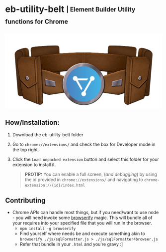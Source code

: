 # eb-utility-belt <sub><sup>| Element Builder Utility functions for Chrome </sup></sub>

![eb-belt](https://github.com/cloud-elements/eb-utility-belt/blob/master/resources/eb-belt.png?raw=true)

## How/Installation:
1. Download the eb-utility-belt folder
1. Go to `chrome://extensions/` and check the box for Developer mode in the top right.
1. Click the `Load unpacked extension` button and select this folder for your extension to install it.

    > __PROTIP:__ You can enable a full screen, (_and debugging_) by using the id provided in `chrome://extensions/` and navigating to `chrome-extension://{id}/index.html`

## Contributing
- Chrome APIs can handle most things, but if you need/want to use node - you will need invoke some [browserify](https://github.com/browserify/browserify) magic. This will bundle all of your requires into your specified file that you will run in the browser. 
    - `npm install -g browserify`
    - Find yourself where needs be and execute something akin to `browserify ./js/sqlFormatter.js > ./js/sqlFormatter4browser.js`
    - Refer that bundle in your `.html` and you're gravy :]
